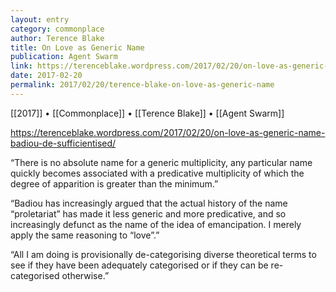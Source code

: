 ```yaml
---
layout: entry
category: commonplace
author: Terence Blake
title: On Love as Generic Name
publication: Agent Swarm
link: https://terenceblake.wordpress.com/2017/02/20/on-love-as-generic-name-badiou-de-sufficientised/
date: 2017-02-20
permalink: 2017/02/20/terence-blake-on-love-as-generic-name
---
```


[[2017]] • [[Commonplace]] • [[Terence Blake]] • [[Agent Swarm]] 

https://terenceblake.wordpress.com/2017/02/20/on-love-as-generic-name-badiou-de-sufficientised/

“There is no absolute name for a generic multiplicity, any particular name quickly becomes associated with a predicative multiplicity of which the degree of apparition is greater than the minimum.”

“Badiou has increasingly argued that the actual history of the name “proletariat” has made it less generic and more predicative, and so increasingly defunct as the name of the idea of emancipation. I merely apply the same reasoning to “love”.”

“All I am doing is provisionally de-categorising diverse theoretical terms to see if they have been adequately categorised or if they can be re-categorised otherwise.”
